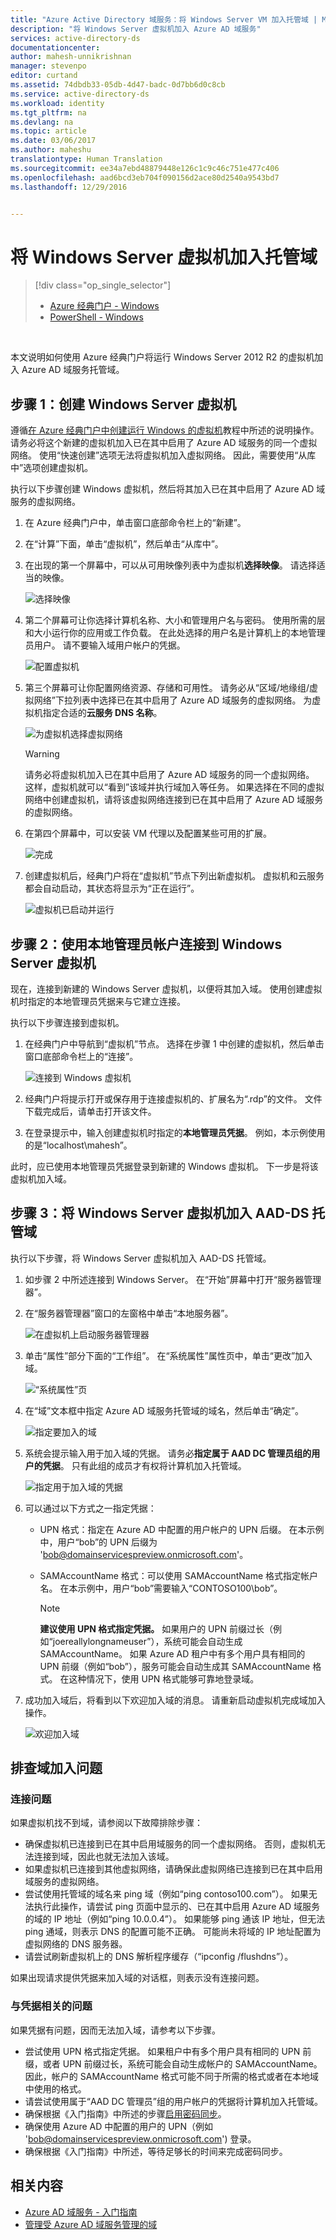 ```yaml
---
title: "Azure Active Directory 域服务：将 Windows Server VM 加入托管域 | Microsoft 文档"
description: "将 Windows Server 虚拟机加入 Azure AD 域服务"
services: active-directory-ds
documentationcenter: 
author: mahesh-unnikrishnan
manager: stevenpo
editor: curtand
ms.assetid: 74dbdb33-05db-4d47-badc-0d7bb6d0c8cb
ms.service: active-directory-ds
ms.workload: identity
ms.tgt_pltfrm: na
ms.devlang: na
ms.topic: article
ms.date: 03/06/2017
ms.author: maheshu
translationtype: Human Translation
ms.sourcegitcommit: ee34a7ebd48879448e126c1c9c46c751e477c406
ms.openlocfilehash: aad6bcd3eb704f090156d2ace80d2540a9543bd7
ms.lasthandoff: 12/29/2016


---
```

# <a name="join-a-windows-server-virtual-machine-to-a-managed-domain"></a>将 Windows Server 虚拟机加入托管域
> [!div class="op_single_selector"]
> * [Azure 经典门户 - Windows](active-directory-ds-admin-guide-join-windows-vm.md)
> * [PowerShell - Windows](active-directory-ds-admin-guide-join-windows-vm-classic-powershell.md)
>
>

<br>

本文说明如何使用 Azure 经典门户将运行 Windows Server 2012 R2 的虚拟机加入 Azure AD 域服务托管域。

## <a name="step-1-create-the-windows-server-virtual-machine"></a>步骤 1：创建 Windows Server 虚拟机
遵循[在 Azure 经典门户中创建运行 Windows 的虚拟机](../virtual-machines/virtual-machines-windows-classic-tutorial.md?toc=%2fazure%2fvirtual-machines%2fwindows%2fclassic%2ftoc.json)教程中所述的说明操作。 请务必将这个新建的虚拟机加入已在其中启用了 Azure AD 域服务的同一个虚拟网络。 使用“快速创建”选项无法将虚拟机加入虚拟网络。 因此，需要使用“从库中”选项创建虚拟机。

执行以下步骤创建 Windows 虚拟机，然后将其加入已在其中启用了 Azure AD 域服务的虚拟网络。

1. 在 Azure 经典门户中，单击窗口底部命令栏上的“新建”。
2. 在“计算”下面，单击“虚拟机”，然后单击“从库中”。
3. 在出现的第一个屏幕中，可以从可用映像列表中为虚拟机**选择映像**。 请选择适当的映像。

    ![选择映像](./media/active-directory-domain-services-admin-guide/create-windows-vm-select-image.png)
4. 第二个屏幕可让你选择计算机名称、大小和管理用户名与密码。 使用所需的层和大小运行你的应用或工作负载。 在此处选择的用户名是计算机上的本地管理员用户。 请不要输入域用户帐户的凭据。

    ![配置虚拟机](./media/active-directory-domain-services-admin-guide/create-windows-vm-config.png)
5. 第三个屏幕可让你配置网络资源、存储和可用性。 请务必从“区域/地缘组/虚拟网络”下拉列表中选择已在其中启用了 Azure AD 域服务的虚拟网络。 为虚拟机指定合适的**云服务 DNS 名称**。

    ![为虚拟机选择虚拟网络](./media/active-directory-domain-services-admin-guide/create-windows-vm-select-vnet.png)

   > [!WARNING]
   > 请务必将虚拟机加入已在其中启用了 Azure AD 域服务的同一个虚拟网络。 这样，虚拟机就可以“看到”该域并执行域加入等任务。 如果选择在不同的虚拟网络中创建虚拟机，请将该虚拟网络连接到已在其中启用了 Azure AD 域服务的虚拟网络。
   >
   >
6. 在第四个屏幕中，可以安装 VM 代理以及配置某些可用的扩展。

    ![完成](./media/active-directory-domain-services-admin-guide/create-windows-vm-done.png)
7. 创建虚拟机后，经典门户将在“虚拟机”节点下列出新虚拟机。 虚拟机和云服务都会自动启动，其状态将显示为“正在运行”。

    ![虚拟机已启动并运行](./media/active-directory-domain-services-admin-guide/create-windows-vm-running.png)

## <a name="step-2-connect-to-the-windows-server-virtual-machine-using-the-local-administrator-account"></a>步骤 2：使用本地管理员帐户连接到 Windows Server 虚拟机
现在，连接到新建的 Windows Server 虚拟机，以便将其加入域。 使用创建虚拟机时指定的本地管理员凭据来与它建立连接。

执行以下步骤连接到虚拟机。

1. 在经典门户中导航到“虚拟机”节点。 选择在步骤 1 中创建的虚拟机，然后单击窗口底部命令栏上的“连接”。

    ![连接到 Windows 虚拟机](./media/active-directory-domain-services-admin-guide/connect-windows-vm.png)
2. 经典门户将提示打开或保存用于连接虚拟机的、扩展名为“.rdp”的文件。 文件下载完成后，请单击打开该文件。
3. 在登录提示中，输入创建虚拟机时指定的**本地管理员凭据**。 例如，本示例使用的是“localhost\mahesh”。

此时，应已使用本地管理员凭据登录到新建的 Windows 虚拟机。 下一步是将该虚拟机加入域。

## <a name="step-3-join-the-windows-server-virtual-machine-to-the-aad-ds-managed-domain"></a>步骤 3：将 Windows Server 虚拟机加入 AAD-DS 托管域
执行以下步骤，将 Windows Server 虚拟机加入 AAD-DS 托管域。

1. 如步骤 2 中所述连接到 Windows Server。 在“开始”屏幕中打开“服务器管理器”。
2. 在“服务器管理器”窗口的左窗格中单击“本地服务器”。

    ![在虚拟机上启动服务器管理器](./media/active-directory-domain-services-admin-guide/join-domain-server-manager.png)
3. 单击“属性”部分下面的“工作组”。 在“系统属性”属性页中，单击“更改”加入域。

    ![“系统属性”页](./media/active-directory-domain-services-admin-guide/join-domain-system-properties.png)
4. 在“域”文本框中指定 Azure AD 域服务托管域的域名，然后单击“确定”。

    ![指定要加入的域](./media/active-directory-domain-services-admin-guide/join-domain-system-properties-specify-domain.png)
5. 系统会提示输入用于加入域的凭据。 请务必**指定属于 AAD DC 管理员组的用户的凭据**。 只有此组的成员才有权将计算机加入托管域。

    ![指定用于加入域的凭据](./media/active-directory-domain-services-admin-guide/join-domain-system-properties-specify-credentials.png)
6. 可以通过以下方式之一指定凭据：

   * UPN 格式：指定在 Azure AD 中配置的用户帐户的 UPN 后缀。 在本示例中，用户“bob”的 UPN 后缀为 'bob@domainservicespreview.onmicrosoft.com'。
   * SAMAccountName 格式：可以使用 SAMAccountName 格式指定帐户名。 在本示例中，用户“bob”需要输入“CONTOSO100\bob”。

     > [!NOTE]
     > **建议使用 UPN 格式指定凭据。** 如果用户的 UPN 前缀过长（例如“joereallylongnameuser”），系统可能会自动生成 SAMAccountName。 如果 Azure AD 租户中有多个用户具有相同的 UPN 前缀（例如“bob”），服务可能会自动生成其 SAMAccountName 格式。 在这种情况下，使用 UPN 格式能够可靠地登录域。
     >
     >
7. 成功加入域后，将看到以下欢迎加入域的消息。 请重新启动虚拟机完成域加入操作。

    ![欢迎加入域](./media/active-directory-domain-services-admin-guide/join-domain-done.png)

## <a name="troubleshooting-domain-join"></a>排查域加入问题
### <a name="connectivity-issues"></a>连接问题
如果虚拟机找不到域，请参阅以下故障排除步骤：

* 确保虚拟机已连接到已在其中启用域服务的同一个虚拟网络。 否则，虚拟机无法连接到域，因此也就无法加入该域。
* 如果虚拟机已连接到其他虚拟网络，请确保此虚拟网络已连接到已在其中启用域服务的虚拟网络。
* 尝试使用托管域的域名来 ping 域（例如“ping contoso100.com”）。 如果无法执行此操作，请尝试 ping 页面中显示的、已在其中启用 Azure AD 域服务的域的 IP 地址（例如“ping 10.0.0.4”）。 如果能够 ping 通该 IP 地址，但无法 ping 通域，则表示 DNS 的配置可能不正确。 可能尚未将域的 IP 地址配置为虚拟网络的 DNS 服务器。
* 请尝试刷新虚拟机上的 DNS 解析程序缓存（“ipconfig /flushdns”）。

如果出现请求提供凭据来加入域的对话框，则表示没有连接问题。

### <a name="credentials-related-issues"></a>与凭据相关的问题
如果凭据有问题，因而无法加入域，请参考以下步骤。

* 尝试使用 UPN 格式指定凭据。 如果租户中有多个用户具有相同的 UPN 前缀，或者 UPN 前缀过长，系统可能会自动生成帐户的 SAMAccountName。 因此，帐户的 SAMAccountName 格式可能不同于所需的格式或者在本地域中使用的格式。
* 请尝试使用属于“AAD DC 管理员”组的用户帐户的凭据将计算机加入托管域。
* 确保根据《入门指南》中所述的步骤[启用密码同步](active-directory-ds-getting-started-password-sync.md)。
* 确保使用 Azure AD 中配置的用户的 UPN（例如 'bob@domainservicespreview.onmicrosoft.com') 登录。
* 确保根据《入门指南》中所述，等待足够长的时间来完成密码同步。

## <a name="related-content"></a>相关内容
* [Azure AD 域服务 - 入门指南](active-directory-ds-getting-started.md)
* [管理受 Azure AD 域服务管理的域](active-directory-ds-admin-guide-administer-domain.md)

